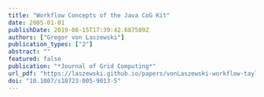 ```yaml
---
title: "Workflow Concepts of the Java CoG Kit"
date: 2005-01-01
publishDate: 2019-08-15T17:39:42.687589Z
authors: ["Gregor von Laszewski"]
publication_types: ["2"]
abstract: ""
featured: false
publication: "*Journal of Grid Computing*"
url_pdf: "https://laszewski.github.io/papers/vonLaszewski-workflow-taylor-anl.pdf"
doi: "10.1007/s10723-005-9013-5"
---
```


